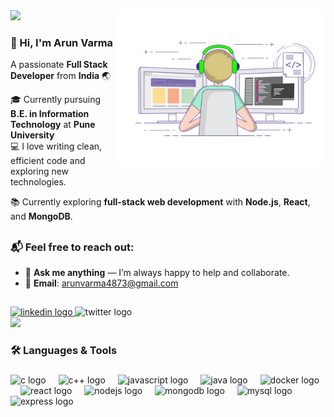 <img src="./images/coding.gif" align="right" height="250">

<a href="https://git.io/typing-svg">
    <img src="https://readme-typing-svg.herokuapp.com/?lines=Hello,+There!+👋;This+is+Arun+Varma....;Nice+to+meet+you!&left=true&size=30">
</a>

<h3> 👋 Hi, I'm Arun Varma </h3>

A passionate **Full Stack Developer** from **India** 🌏

🎓 Currently pursuing **B.E. in Information Technology** at **Pune University**  
💻 I love writing clean, efficient code and exploring new technologies.

📚 Currently exploring **full-stack web development** with **Node.js**, **React**, and **MongoDB**.

<h2></h2>

### 📬 Feel free to reach out:  
- 💬 **Ask me anything** — I’m always happy to help and collaborate.  
- 📧 **Email**: [arunvarma4873@gmail.com](mailto:arunvarma4873@gmail.com)

<h2></h2>

<div>
  <a href="https://www.linkedin.com/in/arun-varma-5a3b92259/">
      <img src="https://img.shields.io/static/v1?message=LinkedIn&logo=linkedin&label=&color=0077B5&logoColor=white&labelColor=&style=for-the-badge" height="25" alt="linkedin logo"  />
  </a>
  <img src="https://img.shields.io/static/v1?message=Twitter&logo=twitter&label=&color=1DA1F2&logoColor=white&labelColor=&style=for-the-badge" height="25" alt="twitter logo"  />
  <br>
  <img src="https://visitor-badge.laobi.icu/badge?page_id=ArunVarma78.ArunVarma78">
</div>

###

<h3>🛠 Languages & Tools </h3>

###

<div align="left">
    <!-- C Logo -->
  <img src="https://cdn.jsdelivr.net/gh/devicons/devicon/icons/c/c-original.svg" height="40" alt="c logo" />
  <img width="12" />
  
  <!-- C++ Logo -->
  <img src="https://cdn.jsdelivr.net/gh/devicons/devicon/icons/cplusplus/cplusplus-original.svg" height="40" alt="c++ logo" />
  <img width="12" />

  <!-- JavaScript Logo -->
  <img src="https://cdn.jsdelivr.net/gh/devicons/devicon/icons/javascript/javascript-original.svg" height="40" alt="javascript logo" />
  <img width="12" />
  
  <!-- Java Logo -->
  <img src="https://cdn.jsdelivr.net/gh/devicons/devicon/icons/java/java-original-wordmark.svg" height="40" alt="java logo" />
  <img width="12" />
  
  <!-- Docker Logo -->
  <img src="https://cdn.jsdelivr.net/gh/devicons/devicon/icons/docker/docker-plain-wordmark.svg" height="40" alt="docker logo"  />
  <img width="12" />

  <!-- React Logo -->
  <img src="https://cdn.jsdelivr.net/gh/devicons/devicon/icons/react/react-original-wordmark.svg" height="40" alt="react logo" />
  <img width="12" />
  
  <!-- Node.js Logo -->
  <img src="https://cdn.jsdelivr.net/gh/devicons/devicon/icons/nodejs/nodejs-original-wordmark.svg" height="40" alt="nodejs logo" />
  <img width="12" />
  
  <!-- MongoDB Logo -->
  <img src="https://cdn.jsdelivr.net/gh/devicons/devicon/icons/mongodb/mongodb-original-wordmark.svg" height="40" alt="mongodb logo" />
  <img width="12" />
  
  <!-- MySQL Logo -->
  <img src="https://cdn.jsdelivr.net/gh/devicons/devicon/icons/mysql/mysql-original-wordmark.svg" height="40" alt="mysql logo" />
  <img width="12" />
  
  <!-- Express Logo -->
  <img src="https://cdn.jsdelivr.net/gh/devicons/devicon/icons/express/express-original-wordmark.svg" height="40" alt="express logo" />
</div>

<!--
<br>

<h2 align="center">⚡ My Stats ⚡</h2>

<br>


<div align="center">
  <img src="https://streak-stats.demolab.com?user=ArunVarma78&locale=en&mode=daily&theme=dark&hide_border=false&border_radius=5&order=3" height="150" alt="streak graph"  />

###
  
  <img src="https://github-readme-stats.vercel.app/api?username=ArunVarma78&hide_title=false&hide_rank=false&show_icons=true&include_all_commits=true&count_private=true&disable_animations=false&theme=dracula&locale=en&hide_border=false&order=1" height="150" alt="stats graph" />
  &nbsp;&nbsp;&nbsp;&nbsp;
  <img src="https://github-readme-stats.vercel.app/api/top-langs?username=ArunVarma78&locale=en&hide_title=false&layout=compact&langs_count=5&theme=dracula&hide_border=false&order=2" height="150" alt="languages graph" />
</div>
-->

